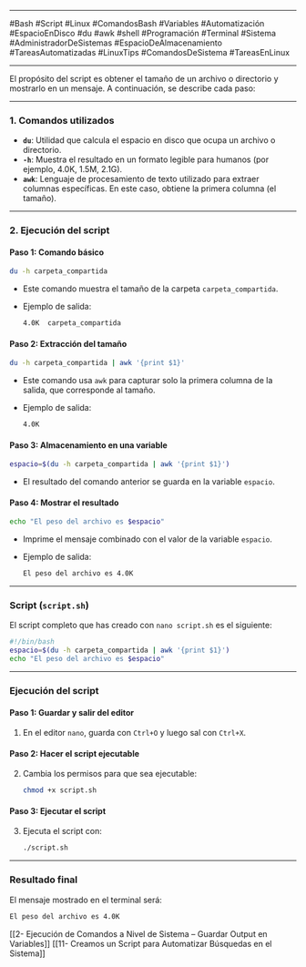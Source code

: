 
---

#Bash #Script #Linux #ComandosBash #Variables #Automatización #EspacioEnDisco #du #awk #shell #Programación #Terminal #Sistema #AdministradorDeSistemas #EspacioDeAlmacenamiento #TareasAutomatizadas #LinuxTips #ComandosDeSistema #TareasEnLinux

---
El propósito del script es obtener el tamaño de un archivo o directorio y mostrarlo en un mensaje. A continuación, se describe cada paso:

---

### 1. **Comandos utilizados**

- **`du`**: Utilidad que calcula el espacio en disco que ocupa un archivo o directorio.
- **`-h`**: Muestra el resultado en un formato legible para humanos (por ejemplo, 4.0K, 1.5M, 2.1G).
- **`awk`**: Lenguaje de procesamiento de texto utilizado para extraer columnas específicas. En este caso, obtiene la primera columna (el tamaño).

---

### 2. **Ejecución del script**

#### Paso 1: Comando básico

```bash
du -h carpeta_compartida
```

- Este comando muestra el tamaño de la carpeta `carpeta_compartida`.
- Ejemplo de salida:
    
    ```bash
    4.0K  carpeta_compartida
    ```
    

#### Paso 2: Extracción del tamaño

```bash
du -h carpeta_compartida | awk '{print $1}'
```

- Este comando usa `awk` para capturar solo la primera columna de la salida, que corresponde al tamaño.
- Ejemplo de salida:
    
    ```bash
    4.0K
    ```
    

#### Paso 3: Almacenamiento en una variable

```bash
espacio=$(du -h carpeta_compartida | awk '{print $1}')
```

- El resultado del comando anterior se guarda en la variable `espacio`.

#### Paso 4: Mostrar el resultado

```bash
echo "El peso del archivo es $espacio"
```

- Imprime el mensaje combinado con el valor de la variable `espacio`.
- Ejemplo de salida:
    
    ```bash
    El peso del archivo es 4.0K
    ```
    

---

### Script (`script.sh`)

El script completo que has creado con `nano script.sh` es el siguiente:

```bash
#!/bin/bash
espacio=$(du -h carpeta_compartida | awk '{print $1}')
echo "El peso del archivo es $espacio"
```

---

### Ejecución del script

#### Paso 1: Guardar y salir del editor

1. En el editor `nano`, guarda con `Ctrl+O` y luego sal con `Ctrl+X`.

#### Paso 2: Hacer el script ejecutable

2. Cambia los permisos para que sea ejecutable:
    
    ```bash
    chmod +x script.sh
    ```
    

#### Paso 3: Ejecutar el script

3. Ejecuta el script con:
    
    ```bash
    ./script.sh
    ```
    

---

### Resultado final

El mensaje mostrado en el terminal será:

```bash
El peso del archivo es 4.0K
```




[[2- Ejecución de Comandos a Nivel de Sistema – Guardar Output en Variables]]
[[11- Creamos un Script para Automatizar Búsquedas en el Sistema]]